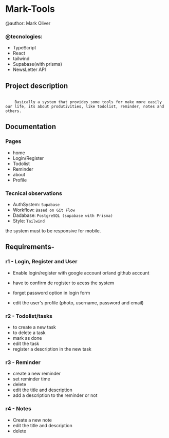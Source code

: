 # Mark-Tools

@author: Mark Oliver

### @tecnologies: 

- TypeScript 
- React
- tailwind
- Supabase(with prisma)
- NewsLetter API
    
## Project description
```

    Basically a system that provides some tools for make more easily our life, its about produtivities, like todolist, reminder, notes and  others.

```
## Documentation

### Pages 

- home
- Login/Register
- Todolist
- Reminder
- about
- Profile

### Tecnical observations


- AuthSystem: `Supabase`
- Workflow: `Based on Git Flow` 
- Dadabase: `PostgreSQL (supabase with Prisma)`
- Style: `Tailwind`

the system must to be responsive for mobile.

## Requirements-
### r1 - Login, Register and User

- Enable login/register with google account or/and github account
- have to confirm de register to acess the system

- forget password option in login form

- edit the user's profile (photo, username, password and email)
### r2 - Todolist/tasks 
 
- to create a new task
- to delete a task
- mark as done
- edit the task
- register a description in the new task

### r3 - Reminder

- create a new reminder
- set reminder time 
- delete
- edit the title and description 
- add a description to the reminder or not

### r4 - Notes

- Create a new note
- edit the title and description
- delete

